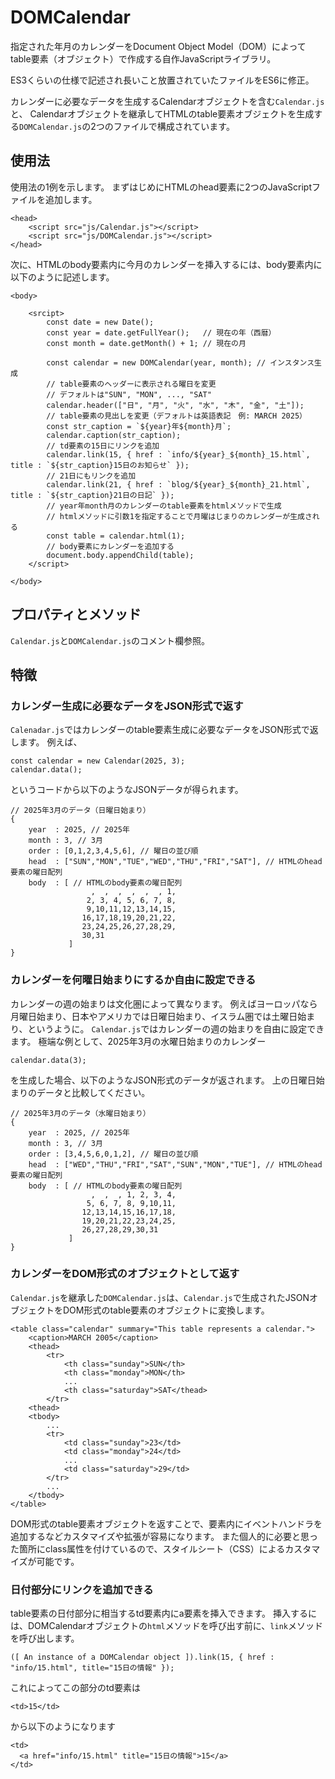# DOMCalendar

指定された年月のカレンダーをDocument Object Model（DOM）によってtable要素（オブジェクト）で作成する自作JavaScriptライブラリ。

ES3くらいの仕様で記述され長いこと放置されていたファイルをES6に修正。

カレンダーに必要なデータを生成するCalendarオブジェクトを含む`Calendar.js`と、
Calendarオブジェクトを継承してHTMLのtable要素オブジェクトを生成する`DOMCalendar.js`の2つのファイルで構成されています。

## 使用法

使用法の1例を示します。
まずはじめにHTMLのhead要素に2つのJavaScriptファイルを追加します。

```
<head>
    <script src="js/Calendar.js"></script>
    <script src="js/DOMCalendar.js"></script>
</head>
```

次に、HTMLのbody要素内に今月のカレンダーを挿入するには、body要素内に以下のように記述します。

```
<body>

    <srcipt>
        const date = new Date();
        const year = date.getFullYear();   // 現在の年（西暦）
        const month = date.getMonth() + 1; // 現在の月

        const calendar = new DOMCalendar(year, month); // インスタンス生成
        // table要素のヘッダーに表示される曜日を変更
        // デフォルトは"SUN", "MON", ..., "SAT"
        calendar.header(["日", "月", "火", "水", "木", "金", "土"]);
        // table要素の見出しを変更（デフォルトは英語表記　例: MARCH 2025）
        const str_caption = `${year}年${month}月`;
        calendar.caption(str_caption);
        // td要素の15日にリンクを追加
        calendar.link(15, { href : `info/${year}_${month}_15.html`, title : `${str_caption}15日のお知らせ` });
        // 21日にもリンクを追加
        calendar.link(21, { href : `blog/${year}_${month}_21.html`, title : `${str_caption}21日の日記` });
        // year年month月のカレンダーのtable要素をhtmlメソッドで生成
        // htmlメソッドに引数1を指定することで月曜はじまりのカレンダーが生成される
        const table = calendar.html(1);
        // body要素にカレンダーを追加する
        document.body.appendChild(table);
    </script>

</body>
```

## プロパティとメソッド

`Calendar.js`と`DOMCalendar.js`のコメント欄参照。

## 特徴

### カレンダー生成に必要なデータをJSON形式で返す

`Calenadar.js`ではカレンダーのtable要素生成に必要なデータをJSON形式で返します。
例えば、
```
const calendar = new Calendar(2025, 3);
calendar.data();
```
というコードから以下のようなJSONデータが得られます。

```
// 2025年3月のデータ（日曜日始まり）
{
    year  : 2025, // 2025年
    month : 3, // 3月
    order : [0,1,2,3,4,5,6], // 曜日の並び順
    head  : ["SUN","MON","TUE","WED","THU","FRI","SAT"], // HTMLのhead要素の曜日配列
    body  : [ // HTMLのbody要素の曜日配列
                  ,  ,  ,  ,  ,  , 1,
                 2, 3, 4, 5, 6, 7, 8,
                 9,10,11,12,13,14,15,
                16,17,18,19,20,21,22,
                23,24,25,26,27,28,29,
                30,31
             ]
}
```

### カレンダーを何曜日始まりにするか自由に設定できる

カレンダーの週の始まりは文化圏によって異なります。
例えばヨーロッパなら月曜日始まり、日本やアメリカでは日曜日始まり、イスラム圏では土曜日始まり、というように。
`Calendar.js`ではカレンダーの週の始まりを自由に設定できます。
極端な例として、2025年3月の水曜日始まりのカレンダー
```
calendar.data(3);
```
を生成した場合、以下のようなJSON形式のデータが返されます。
上の日曜日始まりのデータと比較してください。

```
// 2025年3月のデータ（水曜日始まり）
{
    year  : 2025, // 2025年
    month : 3, // 3月
    order : [3,4,5,6,0,1,2], // 曜日の並び順
    head  : ["WED","THU","FRI","SAT","SUN","MON","TUE"], // HTMLのhead要素の曜日配列
    body  : [ // HTMLのbody要素の曜日配列
                  ,  ,  , 1, 2, 3, 4,
                 5, 6, 7, 8, 9,10,11,
                12,13,14,15,16,17,18,
                19,20,21,22,23,24,25,
                26,27,28,29,30,31
             ]
}
```

### カレンダーをDOM形式のオブジェクトとして返す

`Calendar.js`を継承した`DOMCalendar.js`は、`Calendar.js`で生成されたJSONオブジェクトをDOM形式のtable要素のオブジェクトに変換します。

```
<table class="calendar" summary="This table represents a calendar.">
    <caption>MARCH 2005</caption>
    <thead>
        <tr>
            <th class="sunday">SUN</th>
            <th class="monday">MON</th>
            ...
            <th class="saturday">SAT</thead>
        </tr>
    <thead>
    <tbody>
        ...
        <tr>
            <td class="sunday">23</td>
            <td class="monday">24</td>
            ...
            <td class="saturday">29</td>
        </tr>
        ...
    </tbody>
</table>
```

DOM形式のtable要素オブジェクトを返すことで、要素内にイベントハンドラを追加するなどカスタマイズや拡張が容易になります。
また個人的に必要と思った箇所にclass属性を付けているので、スタイルシート（CSS）によるカスタマイズが可能です。

### 日付部分にリンクを追加できる

table要素の日付部分に相当するtd要素内にa要素を挿入できます。
挿入するには、DOMCalendarオブジェクトの`html`メソッドを呼び出す前に、`link`メソッドを呼び出します。

```
([ An instance of a DOMCalendar object ]).link(15, { href : "info/15.html", title="15日の情報" });
```

これによってこの部分のtd要素は
```
<td>15</td>
```
から以下のようになります

```
<td>
  <a href="info/15.html" title="15日の情報">15</a>
</td>
```
